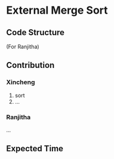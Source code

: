 # External Merge Sort

## Code Structure

(For Ranjitha)

## Contribution

### Xincheng

1. sort
2. ...

### Ranjitha

...


## Expected Time
